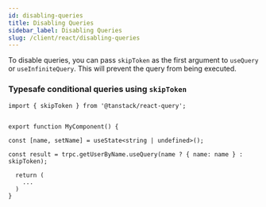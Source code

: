 ```yaml
---
id: disabling-queries
title: Disabling Queries
sidebar_label: Disabling Queries
slug: /client/react/disabling-queries
---
```


To disable queries, you can pass `skipToken` as the first argument to `useQuery` or `useInfiniteQuery`. This will prevent the query from being executed.

### Typesafe conditional queries using `skipToken`

```tsx
import { skipToken } from '@tanstack/react-query';


export function MyComponent() {

const [name, setName] = useState<string | undefined>();

const result = trpc.getUserByName.useQuery(name ? { name: name } : skipToken);

  return (
    ...
  )
}
```
